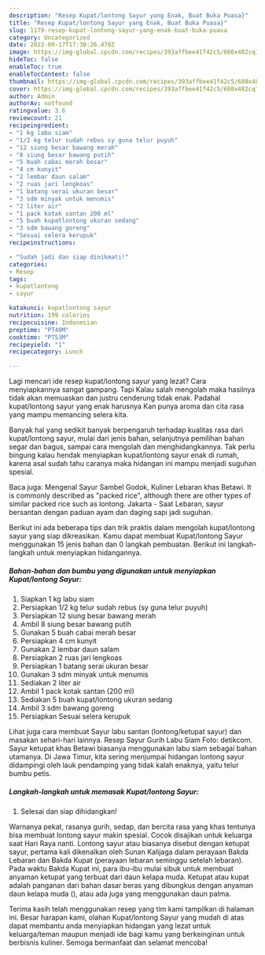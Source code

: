 ```yaml
---
description: "Resep Kupat/lontong Sayur yang Enak, Buat Buka Puasa}"
title: "Resep Kupat/lontong Sayur yang Enak, Buat Buka Puasa}"
slug: 1179-resep-kupat-lontong-sayur-yang-enak-buat-buka-puasa
category: Uncategorized
date: 2022-09-17T17:30:26.470Z
image: https://img-global.cpcdn.com/recipes/393affbee41f42c5/680x482cq70/kupatlontong-sayur-foto-resep-utama.jpg
hideToc: false
enableToc: true
enableTocContent: false
thumbnail: https://img-global.cpcdn.com/recipes/393affbee41f42c5/680x482cq70/kupatlontong-sayur-foto-resep-utama.jpg
cover: https://img-global.cpcdn.com/recipes/393affbee41f42c5/680x482cq70/kupatlontong-sayur-foto-resep-utama.jpg
author: Admin
authorAv: notfound
ratingvalue: 3.6
reviewcount: 21
recipeingredient:
- "1 kg labu siam"
- "1/2 kg telur sudah rebus sy guna telur puyuh"
- "12 siung besar bawang merah"
- "8 siung besar bawang putih"
- "5 buah cabai merah besar"
- "4 cm kunyit"
- "2 lembar daun salam"
- "2 ruas jari lengkoas"
- "1 batang serai ukuran besar"
- "3 sdm minyak untuk menumis"
- "2 liter air"
- "1 pack kotak santan 200 ml"
- "5 buah kupatlontong ukuran sedang"
- "3 sdm bawang goreng"
- "Sesuai selera kerupuk"
recipeinstructions:

- "Sudah jadi dan siap dinikmati!"
categories:
- Resep
tags:
- kupatlontong
- sayur

katakunci: kupatlontong sayur 
nutrition: 199 calories
recipecuisine: Indonesian
preptime: "PT40M"
cooktime: "PT53M"
recipeyield: "1"
recipecategory: Lunch

---
```



Lagi mencari ide resep kupat/lontong sayur yang lezat? Cara menyiapkannya sangat gampang. Tapi Kalau salah mengolah maka hasilnya tidak akan memuaskan dan justru cenderung tidak enak. Padahal kupat/lontong sayur yang enak harusnya Kan punya aroma dan cita rasa yang mampu memancing selera kita.


Banyak hal yang sedikit banyak berpengaruh terhadap kualitas rasa dari kupat/lontong sayur, mulai dari jenis bahan, selanjutnya pemilihan bahan segar dan bagus, sampai cara mengolah dan menghidangkannya. Tak perlu bingung kalau hendak menyiapkan kupat/lontong sayur enak di rumah, karena asal sudah tahu caranya maka hidangan ini mampu menjadi suguhan spesial.

Baca juga: Mengenal Sayur Sambel Godok, Kuliner Lebaran khas Betawi. It is commonly described as &#34;packed rice&#34;, although there are other types of similar packed rice such as lontong. Jakarta - Saat Lebaran, sayur bersantan dengan paduan ayam dan daging sapi jadi suguhan.


Berikut ini ada beberapa tips dan trik praktis dalam mengolah kupat/lontong sayur yang siap dikreasikan. Kamu dapat membuat Kupat/lontong Sayur menggunakan 15 jenis bahan dan 0 langkah pembuatan. Berikut ini langkah-langkah untuk menyiapkan hidangannya.

<!--inarticleads1-->

##### Bahan-bahan dan bumbu yang digunakan untuk menyiapkan Kupat/lontong Sayur:

1. Siapkan 1 kg labu siam
1. Persiapkan 1/2 kg telur sudah rebus (sy guna telur puyuh)
1. Persiapkan 12 siung besar bawang merah
1. Ambil 8 siung besar bawang putih
1. Gunakan 5 buah cabai merah besar
1. Persiapkan 4 cm kunyit
1. Gunakan 2 lembar daun salam
1. Persiapkan 2 ruas jari lengkoas
1. Persiapkan 1 batang serai ukuran besar
1. Gunakan 3 sdm minyak untuk menumis
1. Sediakan 2 liter air
1. Ambil 1 pack kotak santan (200 ml)
1. Sediakan 5 buah kupat/lontong ukuran sedang
1. Ambil 3 sdm bawang goreng
1. Persiapkan Sesuai selera kerupuk


Lihat juga cara membuat Sayur labu santan (lontong/ketupat sayur) dan masakan sehari-hari lainnya. Resep Sayur Gurih Labu Siam Foto: detikcom. Sayur ketupat khas Betawi biasanya menggunakan labu siam sebagai bahan utamanya. Di Jawa Timur, kita sering menjumpai hidangan lontong sayur didampingi oleh lauk pendamping yang tidak kalah enaknya, yaitu telur bumbu petis. 

<!--inarticleads2-->

##### Langkah-langkah untuk memasak Kupat/lontong Sayur:


1. Selesai dan siap dihidangkan!

Warnanya pekat, rasanya gurih, sedap, dan bercita rasa yang khas tentunya bisa membuat lontong sayur makin spesial. Cocok disajikan untuk keluarga saat Hari Raya nanti. Lontong sayur atau biasanya disebut dengan ketupat sayur, pertama kali dikenalkan oleh Sunan Kalijaga dalam perayaan Bakda Lebaran dan Bakda Kupat (perayaan lebaran seminggu setelah lebaran). Pada waktu Bakda Kupat ini, para ibu-ibu mulai sibuk untuk membuat anyaman ketupat yang terbuat dari daun kelapa muda. Ketupat atau kupat adalah panganan dari bahan dasar beras yang dibungkus dengan anyaman daun kelapa muda (), atau ada juga yang menggunakan daun palma. 

Terima kasih telah menggunakan resep yang tim kami tampilkan di halaman ini. Besar harapan kami, olahan Kupat/lontong Sayur yang mudah di atas dapat membantu anda menyiapkan hidangan yang lezat untuk keluarga/teman maupun menjadi ide bagi kamu yang berkeinginan untuk berbisnis kuliner. Semoga bermanfaat dan selamat mencoba!
